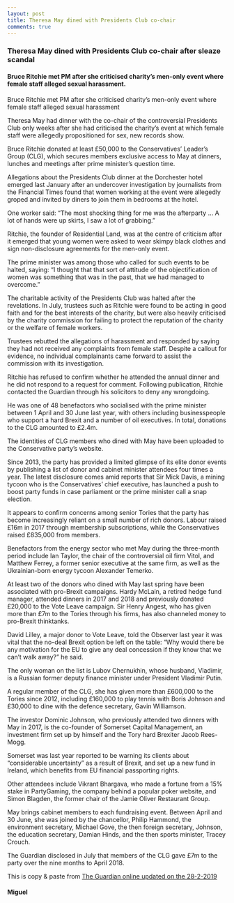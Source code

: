 ```yaml
---
layout: post
title: Theresa May dined with Presidents Club co-chair
comments: true
---
```


### Theresa May dined with Presidents Club co-chair after sleaze scandal

#### Bruce Ritchie met PM after she criticised charity’s men-only event where female staff alleged sexual harassment.

Bruce Ritchie met PM after she criticised charity’s men-only event where female staff alleged sexual harassment

Theresa May had dinner with the co-chair of the controversial Presidents Club only weeks after she had criticised the charity’s event at which female staff were allegedly propositioned for sex, new records show.

Bruce Ritchie donated at least £50,000 to the Conservatives’ Leader’s Group (CLG), which secures members exclusive access to May at dinners, lunches and meetings after prime minister’s question time.

Allegations about the Presidents Club dinner at the Dorchester hotel emerged last January after an undercover investigation by journalists from the Financial Times found that women working at the event were allegedly groped and invited by diners to join them in bedrooms at the hotel.

One worker said: “The most shocking thing for me was the afterparty … A lot of hands were up skirts, I saw a lot of grabbing.”

Ritchie, the founder of Residential Land, was at the centre of criticism after it emerged that young women were asked to wear skimpy black clothes and sign non-disclosure agreements for the men-only event.

The prime minister was among those who called for such events to be halted, saying: “I thought that that sort of attitude of the objectification of women was something that was in the past, that we had managed to overcome.”

The charitable activity of the Presidents Club was halted after the revelations. In July, trustees such as Ritchie were found to be acting in good faith and for the best interests of the charity, but were also heavily criticised by the charity commission for failing to protect the reputation of the charity or the welfare of female workers.

Trustees rebutted the allegations of harassment and responded by saying they had not received any complaints from female staff. Despite a callout for evidence, no individual complainants came forward to assist the commission with its investigation.

Ritchie has refused to confirm whether he attended the annual dinner and he did not respond to a request for comment. Following publication, Ritchie contacted the Guardian through his solicitors to deny any wrongdoing.

He was one of 48 benefactors who socialised with the prime minister between 1 April and 30 June last year, with others including businesspeople who support a hard Brexit and a number of oil executives. In total, donations to the CLG amounted to £2.4m.

The identities of CLG members who dined with May have been uploaded to the Conservative party’s website.

Since 2013, the party has provided a limited glimpse of its elite donor events by publishing a list of donor and cabinet minister attendees four times a year.
The latest disclosure comes amid reports that Sir Mick Davis, a mining tycoon who is the Conservatives’ chief executive, has launched a push to boost party funds in case parliament or the prime minister call a snap election.

It appears to confirm concerns among senior Tories that the party has become increasingly reliant on a small number of rich donors. Labour raised £16m in 2017 through membership subscriptions, while the Conservatives raised £835,000 from members.

Benefactors from the energy sector who met May during the three-month period include Ian Taylor, the chair of the controversial oil firm Vitol, and Matthew Ferrey, a former senior executive at the same firm, as well as the Ukrainian-born energy tycoon Alexander Temerko.

At least two of the donors who dined with May last spring have been associated with pro-Brexit campaigns. Hardy McLain, a retired hedge fund manager, attended dinners in 2017 and 2018 and previously donated £20,000 to the Vote Leave campaign. Sir Henry Angest, who has given more than £7m to the Tories through his firms, has also channeled money to pro-Brexit thinktanks.

David Lilley, a major donor to Vote Leave, told the Observer last year it was vital that the no-deal Brexit option be left on the table: “Why would there be any motivation for the EU to give any deal concession if they know that we can’t walk away?” he said.

The only woman on the list is Lubov Chernukhin, whose husband, Vladimir, is a Russian former deputy finance minister under President Vladimir Putin.

A regular member of the CLG, she has given more than £600,000 to the Tories since 2012, including £160,000 to play tennis with Boris Johnson and £30,000 to dine with the defence secretary, Gavin Williamson.

The investor Dominic Johnson, who previously attended two dinners with May in 2017, is the co-founder of Somerset Capital Management, an investment firm set up by himself and the Tory hard Brexiter Jacob Rees-Mogg.

Somerset was last year reported to be warning its clients about “considerable uncertainty” as a result of Brexit, and set up a new fund in Ireland, which benefits from EU financial passporting rights.

Other attendees include Vikrant Bhargava, who made a fortune from a 15% stake in PartyGaming, the company behind a popular poker website, and Simon Blagden, the former chair of the Jamie Oliver Restaurant Group.

May brings cabinet members to each fundraising event. Between April and 30 June, she was joined by the chancellor, Philip Hammond, the environment secretary, Michael Gove, the then foreign secretary, Johnson, the education secretary, Damian Hinds, and the then sports minister, Tracey Crouch.

The Guardian disclosed in July that members of the CLG gave £7m to the party over the nine months to April 2018.

This is copy & paste from [The Guardian online updated on the 28-2-2019](https://tinyurl.com/y9xscqwm)

#### Miguel


